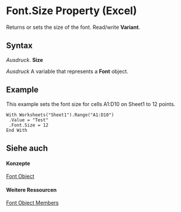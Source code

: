 
# Font.Size Property (Excel)

Returns or sets the size of the font. Read/write  **Variant**.


## Syntax

 _Ausdruck_. **Size**

 _Ausdruck_ A variable that represents a **Font** object.


## Example

This example sets the font size for cells A1:D10 on Sheet1 to 12 points.


```
With Worksheets("Sheet1").Range("A1:D10") 
 .Value = "Test" 
 .Font.Size = 12 
End With 

```


## Siehe auch


#### Konzepte


[Font Object](f4788ba4-1c4c-2f03-4d73-194bc9316825.md)
#### Weitere Ressourcen


[Font Object Members](http://msdn.microsoft.com/library/537d89ae-59c5-0420-029a-32a2c385f02c%28Office.15%29.aspx)